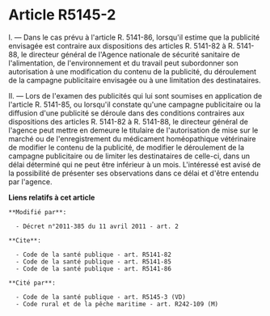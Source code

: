 # Article R5145-2

I. ― Dans le cas prévu à l'article R. 5141-86, lorsqu'il estime que la publicité envisagée est contraire aux dispositions des
articles R. 5141-82 à R. 5141-88, le directeur général de                    l'Agence nationale de sécurité sanitaire de
l'alimentation, de l'environnement et du travail  peut subordonner son autorisation à une modification du contenu de la
publicité, du déroulement de la campagne publicitaire envisagée ou à une limitation des destinataires. 

II. ― Lors de l'examen des publicités qui lui sont soumises en application de l'article R. 5141-85, ou lorsqu'il constate
qu'une campagne publicitaire ou la diffusion d'une publicité se déroule dans des conditions contraires aux dispositions des
articles R. 5141-82 à R. 5141-88, le directeur général de l'agence peut mettre en demeure le titulaire de l'autorisation de
mise sur le marché ou de l'enregistrement du médicament homéopathique vétérinaire de modifier le contenu de la publicité, de
modifier le déroulement de la campagne publicitaire ou de limiter les destinataires de celle-ci, dans un délai déterminé qui
ne peut être inférieur à un mois. L'intéressé est avisé de la possibilité de présenter ses observations dans ce délai et
d'être entendu par l'agence.

**Liens relatifs à cet article**

	**Modifié par**:

	  - Décret n°2011-385 du 11 avril 2011 - art. 2

	**Cite**:

	  - Code de la santé publique - art. R5141-82
	  - Code de la santé publique - art. R5141-85
	  - Code de la santé publique - art. R5141-86

	**Cité par**:

	  - Code de la santé publique - art. R5145-3 (VD)
	  - Code rural et de la pêche maritime - art. R242-109 (M)

